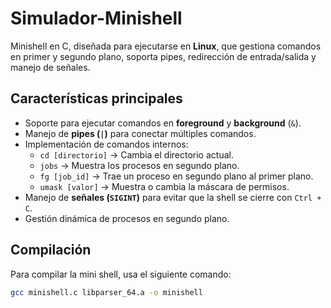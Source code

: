 # Simulador-Minishell
Minishell en C, diseñada para ejecutarse en **Linux**, que gestiona comandos en primer y segundo plano, soporta pipes, redirección de entrada/salida y manejo de señales.

## Características principales

- Soporte para ejecutar comandos en **foreground** y **background** (`&`).
- Manejo de **pipes (`|`)** para conectar múltiples comandos.
- Implementación de comandos internos:
  - `cd [directorio]` → Cambia el directorio actual.
  - `jobs` → Muestra los procesos en segundo plano.
  - `fg [job_id]` → Trae un proceso en segundo plano al primer plano.
  - `umask [valor]` → Muestra o cambia la máscara de permisos.
- Manejo de **señales (`SIGINT`)** para evitar que la shell se cierre con `Ctrl + C`.
- Gestión dinámica de procesos en segundo plano.

## Compilación

Para compilar la mini shell, usa el siguiente comando:

```bash
gcc minishell.c libparser_64.a -o minishell
